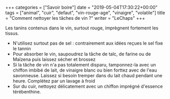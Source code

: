 +++
categories = ["Savoir boire"]
date = "2019-05-04T17:30:22+00:00"
tags = ["animal", "cuir", "defaut", "vin-rouge-age", "vinaigre", "volatile"] 
title = "Comment nettoyer les tâches de vin ?"
writer = "LeChaps"
+++

Les tanins contenus dans le vin, surtout rouge, imprègnent fortement les tissus.

* N'utilisez surtout pas de sel : contrairement aux idées reçues le sel fixe le tannin
* Pour absorber le vin, saupoudrez la tâche de talc, de farine ou de Maïzena puis laissez sécher et brossez
* Si la tâche de vin n'a pas totalement disparu, tamponnez-la avec un chiffon imbibé de lait, de vinaigre blanc ou bien forttez avec de l'eau savonneuse. Laissez si besoin tremper dans du lait chaud pendant une heure. Complétez par un lavage à froid
* Sur du cuir, nettoyez délicatement avec un chiffon imprégné d'essence térébenthine.